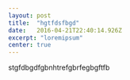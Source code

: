 ```yaml
---
layout: post 
title:  "hgtfdsfbgd" 
date:   2016-04-21T22:40:14.926Z 
excerpt: "loremipsum"
center: true
---
```


stgfdbgdfgbnhtrefgbrfegbgftfb